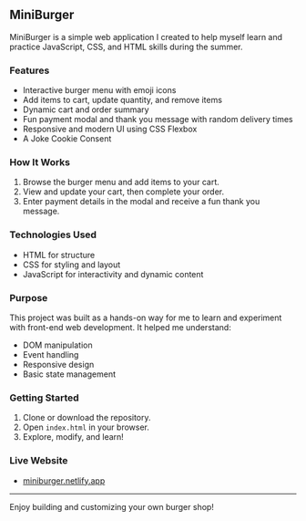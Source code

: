 ## MiniBurger

MiniBurger is a simple web application I created to help myself learn and practice JavaScript, CSS, and HTML skills during the summer.

### Features
- Interactive burger menu with emoji icons
- Add items to cart, update quantity, and remove items
- Dynamic cart and order summary
- Fun payment modal and thank you message with random delivery times
- Responsive and modern UI using CSS Flexbox
- A Joke Cookie Consent

### How It Works
1. Browse the burger menu and add items to your cart.
2. View and update your cart, then complete your order.
3. Enter payment details in the modal and receive a fun thank you message.

### Technologies Used
- HTML for structure
- CSS for styling and layout
- JavaScript for interactivity and dynamic content

### Purpose
This project was built as a hands-on way for me to learn and experiment with front-end web development. It helped me understand:
- DOM manipulation
- Event handling
- Responsive design
- Basic state management

### Getting Started
1. Clone or download the repository.
2. Open `index.html` in your browser.
3. Explore, modify, and learn!

### Live Website
- [miniburger.netlify.app](https://miniburger.netlify.app)

---
Enjoy building and customizing your own burger shop!
